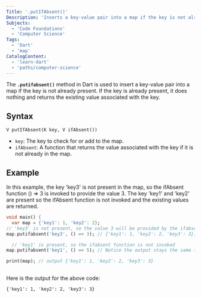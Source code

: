 ```yaml
---
Title: '.putIfAbsent()'
Description: 'Inserts a key-value pair into a map if the key is not already present.'
Subjects:
  - 'Code Foundations'
  - 'Computer Science'
Tags:
  - 'Dart'
  - 'map'
CatalogContent:
  - 'learn-dart'
  - 'paths/computer-science'
---
```


The **`.putifabsent()`** method in Dart is used to insert a key-value pair into a map if the key is not already present. If the key is already present, it does nothing and returns the existing value associated with the key.

## Syntax

```pseudo
V putIfAbsent(K key, V ifAbsent())
```

- `key`: The key to check for or add to the map.
- `ifAbsent`: A function that returns the value associated with the key if it is not already in the map.

## Example

In this example, the key 'key3' is not present in the map, so the ifAbsent function () => 3 is invoked to provide the value 3. The key 'key1' and 'key2' are present so the ifAbsent function is not invoked and the existing values are returned.

```dart
void main() {
  var map = {'key1': 1, 'key2': 2};
// 'key3' is not present, so the value 3 will be provided by the ifabsent function
map.putifabsent('key3', () => 3); // {'key1': 1, 'key2': 2, 'key3': 3};

  // 'key1' is present, so the ifabsent function is not invoked
map.putifabsent('key1', () => 5); // Notice the output stays the same {'key1': 1, 'key2': 2, 'key3': 3};

print(map); // output {'key1': 1, 'key2': 2, 'key3': 3}
 
```

Here is the output for the above code:

```
{'key1': 1, 'key2': 2, 'key3': 3}
```
